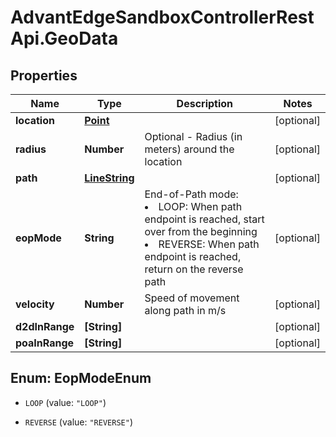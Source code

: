 # AdvantEdgeSandboxControllerRestApi.GeoData

## Properties
Name | Type | Description | Notes
------------ | ------------- | ------------- | -------------
**location** | [**Point**](Point.md) |  | [optional] 
**radius** | **Number** | Optional - Radius (in meters) around the location | [optional] 
**path** | [**LineString**](LineString.md) |  | [optional] 
**eopMode** | **String** | End-of-Path mode: <li>LOOP: When path endpoint is reached, start over from the beginning <li>REVERSE: When path endpoint is reached, return on the reverse path | [optional] 
**velocity** | **Number** | Speed of movement along path in m/s | [optional] 
**d2dInRange** | **[String]** |  | [optional] 
**poaInRange** | **[String]** |  | [optional] 


<a name="EopModeEnum"></a>
## Enum: EopModeEnum


* `LOOP` (value: `"LOOP"`)

* `REVERSE` (value: `"REVERSE"`)




